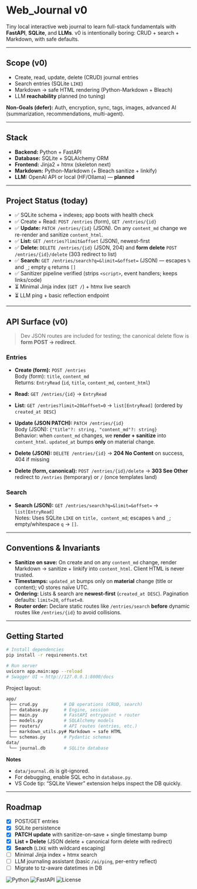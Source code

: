 # Web_Journal v0

Tiny local interactive web journal to learn full-stack fundamentals with **FastAPI**, **SQLite**, and **LLMs**. v0 is intentionally boring: CRUD + search + Markdown, with safe defaults.

---

## Scope (v0)
- Create, read, update, delete (CRUD) journal entries
- Search entries (SQLite `LIKE`)
- Markdown → safe HTML rendering (Python-Markdown + Bleach)
- LLM **reachability** planned (no tuning)

**Non-Goals (defer):** Auth, encryption, sync, tags, images, advanced AI (summarization, recommendations, multi-agent).

---

## Stack
- **Backend:** Python + FastAPI  
- **Database:** SQLite + SQLAlchemy ORM  
- **Frontend:** Jinja2 + htmx (skeleton next)  
- **Markdown:** Python-Markdown (+ Bleach sanitize + linkify)  
- **LLM:** OpenAI API or local (HF/Ollama) — **planned**

---

## Project Status (today)
- ✅ SQLite schema + indexes; app boots with health check
- ✅ Create + Read: `POST /entries` (form), `GET /entries/{id}`
- ✅ **Update:** `PATCH /entries/{id}` (JSON). On any `content_md` change we re-render and sanitize `content_html`.  
- ✅ **List:** `GET /entries?limit&offset` (JSON), newest-first  
- ✅ **Delete:** `DELETE /entries/{id}` (JSON, 204) and **form delete** `POST /entries/{id}/delete` (303 redirect to list)
- ✅ **Search:** `GET /entries/search?q=&limit=&offset=` (JSON) — escapes `%` and `_`; empty `q` returns `[]`
- ✅ Sanitizer pipeline verified (strips `<script>`, event handlers; keeps links/code)
- ⏳ Minimal Jinja index (`GET /`) + htmx live search
- ⏳ LLM ping + basic reflection endpoint

---

## API Surface (v0)

> Dev JSON routes are included for testing; the canonical delete flow is **form POST → redirect**.

### Entries
- **Create (form):** `POST /entries`  
  Body (form): `title`, `content_md`  
  Returns: `EntryRead` (`id`, `title`, `content_md`, `content_html`)

- **Read:** `GET /entries/{id}` → `EntryRead`

- **List:** `GET /entries?limit=20&offset=0` → `list[EntryRead]` (ordered by `created_at DESC`)

- **Update (JSON PATCH):** `PATCH /entries/{id}`  
  Body (JSON): `{"title"?: string, "content_md"?: string}`  
  Behavior: when `content_md` changes, we **render + sanitize** into `content_html`. `updated_at` bumps **only** on material change.

- **Delete (JSON):** `DELETE /entries/{id}` → **204 No Content** on success, 404 if missing

- **Delete (form, canonical):** `POST /entries/{id}/delete` → **303 See Other** redirect to `/entries` (temporary) or `/` (once templates land)

### Search
- **Search (JSON):** `GET /entries/search?q=&limit=&offset=` → `list[EntryRead]`  
  Notes: Uses SQLite `LIKE` on `title, content_md`; escapes `%` and `_`; empty/whitespace `q` → `[]`.

---

## Conventions & Invariants
- **Sanitize on save:** On create and on any `content_md` change, render Markdown → sanitize + linkify into `content_html`. Client HTML is never trusted.
- **Timestamps:** `updated_at` bumps only on **material** change (title or content); v0 stores naïve UTC.
- **Ordering:** Lists & search are **newest-first** (`created_at DESC`). Pagination defaults: `limit=20`, `offset=0`.
- **Router order:** Declare static routes like `/entries/search` **before** dynamic routes like `/entries/{id}` to avoid collisions.

---

## Getting Started

```bash
# Install dependencies
pip install -r requirements.txt

# Run server
uvicorn app.main:app --reload
# Swagger UI → http://127.0.0.1:8000/docs
```

Project layout:
```bash
app/
 ├── crud.py          # DB operations (CRUD, search)
 ├── database.py      # Engine, session
 ├── main.py          # FastAPI entrypoint + router
 ├── models.py        # SQLAlchemy models
 ├── routers/         # API routes (entries, etc.)
 ├── markdown_utils.py# Markdown → safe HTML
 └── schemas.py       # Pydantic schemas
data/
 └── journal.db       # SQLite database
```

**Notes**
- `data/journal.db` is git-ignored.
- For debugging, enable SQL echo in `database.py`.
- VS Code tip: “SQLite Viewer” extension helps inspect the DB quickly.

---

## Roadmap
- [x] POST/GET entries
- [x] SQLite persistence
- [x] **PATCH update** with sanitize-on-save + single timestamp bump
- [x] **List + Delete** (JSON delete + canonical form delete with redirect)
- [x] **Search** (`LIKE` with wildcard escaping)
- [ ] Minimal Jinja index + htmx search
- [ ] LLM journaling assistant (basic `/ai/ping`, per-entry reflect)
- [ ] Migrate to tz-aware datetimes in DB

![Python](https://img.shields.io/badge/python-3.11+-blue.svg)
![FastAPI](https://img.shields.io/badge/FastAPI-0.111+-green.svg)
![License](https://img.shields.io/badge/license-MIT-lightgrey.svg)
